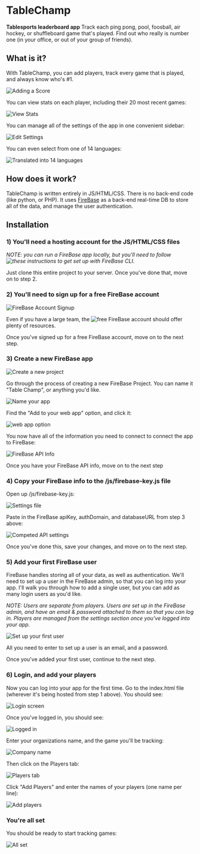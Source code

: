# TableChamp

**Tablesports leaderboard app**
Track each ping pong, pool, foosball, air hockey, or shuffleboard game that's played. Find out who really is number one (in your office, or out of your group of friends).

## What is it?

With TableChamp, you can add players, track every game that is played, and always know who's #1.

![Adding a Score](https://d2ppvlu71ri8gs.cloudfront.net/items/362g0X1J3h213U3S4146/Screen%20Recording%202017-04-22%20at%2006.14%20AM.gif)

You can view stats on each player, including their 20 most recent games:

![View Stats](https://d2ppvlu71ri8gs.cloudfront.net/items/3k3X3N2v0A250h1a2c2p/Screen%20Recording%202017-04-22%20at%2006.15%20AM.gif)

You can manage all of the settings of the app in one convenient sidebar:

![Edit Settings](https://d2ppvlu71ri8gs.cloudfront.net/items/0e0N2B2y3G0h0G3a2p0Q/Screen%20Recording%202017-04-22%20at%2006.17%20AM.gif)

You can even select from one of 14 languages:

![Translated into 14 languages](https://d2ppvlu71ri8gs.cloudfront.net/items/2X1x3s0g3G1W3S0N1R2d/Screen%20Recording%202017-04-22%20at%2006.18%20AM.gif)

## How does it work?

TableChamp is written entirely in JS/HTML/CSS. There is no back-end code (like python, or PHP). It uses [FireBase](https://firebase.google.com/) as a back-end real-time DB to store all of the data, and manage the user authentication.

## Installation

### 1) You'll need a hosting account for the JS/HTML/CSS files

*NOTE: you can run a FireBase app locally, but you'll need to follow ![these instructions](https://firebase.google.com/docs/cli/) to get set up with FireBase CLI.*

Just clone this entire project to your server. Once you've done that, move on to step 2.

### 2) You'll need to sign up for a free FireBase account

![FireBase Account Signup](https://d2ppvlu71ri8gs.cloudfront.net/items/3E3q1u2U3y1r2t0O1C0b/onboarding-step-1.png)

Even if you have a large team, the ![free FireBase account](https://firebase.google.com/pricing/) should offer plenty of resources. 

Once you've signed up for a free FireBase account, move on to the next step.

### 3) Create a new FireBase app

![Create a new project](https://d2ppvlu71ri8gs.cloudfront.net/items/0x3k25290G3U23470p43/onboarding-step-2.png)

Go through the process of creating a new FireBase Project. You can name it "Table Champ", or anything you'd like.

![Name your app](https://d2ppvlu71ri8gs.cloudfront.net/items/2j3q0a14293S350s2I3u/onboarding-step-3.png)

Find the "Add to your web app" option, and click it:

![web app option](https://d2ppvlu71ri8gs.cloudfront.net/items/260m162B0i0U1a270s2O/onboarding-step-4.png)

You now have all of the information you need to connect to connect the app to FireBase:

![FireBase API Info](https://d2ppvlu71ri8gs.cloudfront.net/items/460I1t2R283y2Q2M031I/onboarding-step-5.png)

Once you have your FireBase API info, move on to the next step

### 4) Copy your FireBase info to the /js/firebase-key.js file

Open up /js/firebase-key.js:

![Settings file](https://d2ppvlu71ri8gs.cloudfront.net/items/311R201v1V1t3B1s1K3A/Screen%20Shot%202017-04-22%20at%206.49.25%20AM.png)

Paste in the FireBase apiKey, authDomain, and databaseURL from step 3 above:

![Competed API settings](https://d2ppvlu71ri8gs.cloudfront.net/items/191C0s3u1M250h0Y0V3M/Screen%20Shot%202017-04-22%20at%206.52.07%20AM.png)

Once you've done this, save your changes, and move on to the next step.

### 5) Add your first FireBase user

FireBase handles storing all of your data, as well as authentication. We'll need to set up a user in the FireBase admin, so that you can log into your app. I'll walk you through how to add a single user, but you can add as many login users as you'd like.

*NOTE: Users are separate from players. Users are set up in the FireBase admin, and have an email & password attached to them so that you can log in. Players are managed from the settings section once you've logged into your app.*

![Set up your first user](https://d2ppvlu71ri8gs.cloudfront.net/items/3N1s0Z2z0W2c2g2Q2E2u/Screen%20Recording%202017-04-22%20at%2006.58%20AM.gif)

All you need to enter to set up a user is an email, and a password.

Once you've added your first user, continue to the next step.

### 6) Login, and add your players

Now you can log into your app for the first time. Go to the index.html file (wherever it's being hosted from step 1 above). You should see:

![Login screen](https://d2ppvlu71ri8gs.cloudfront.net/items/3G2K2W1P2P2i1b2A0g06/Screen%20Shot%202017-04-22%20at%207.04.33%20AM.png)

Once you've logged in, you should see:

![Logged in](https://d2ppvlu71ri8gs.cloudfront.net/items/192Z2E09012V3z3t0v3b/Screen%20Shot%202017-04-22%20at%207.05.32%20AM.png)

Enter your organizations name, and the game you'll be tracking:

![Company name](https://d2ppvlu71ri8gs.cloudfront.net/items/0Y0u0X0t3m0D1l0N3v2Z/Screen%20Shot%202017-04-22%20at%207.06.45%20AM.png)

Then click on the Players tab:

![Players tab](https://d2ppvlu71ri8gs.cloudfront.net/items/0i1a3U1g1Q3d2N2x3G2w/Screen%20Shot%202017-04-22%20at%207.07.48%20AM.png)

Click "Add Players" and enter the names of your players (one name per line):

![Add players](https://d2ppvlu71ri8gs.cloudfront.net/items/36303h462E0b0v1z2o3e/Screen%20Shot%202017-04-22%20at%207.09.40%20AM.png)

### You're all set

You should be ready to start tracking games:

![All set](https://d2ppvlu71ri8gs.cloudfront.net/items/2P0y0x441n28213x0a10/Screen%20Shot%202017-04-22%20at%207.10.50%20AM.png)